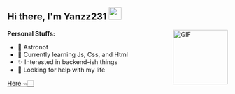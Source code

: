 ## Hi there, I'm Yanzz231 <img src="https://github.com/TheDudeThatCode/TheDudeThatCode/blob/master/Assets/Hi.gif" width="29px">

<img align="right" alt="GIF" height="125px" src="https://media3.giphy.com/media/ln7z2eWriiQAllfVcn/200w.webp" />

**Personal Stuffs:**
- 🚀 Astronot
- 🌱 Currently learning Js, Css, and Html
- ✨ Interested in backend-ish things 
- 🤔 Looking for help with my life

[Here 👈🏻](https://saweria.co/MikasaGCH)
